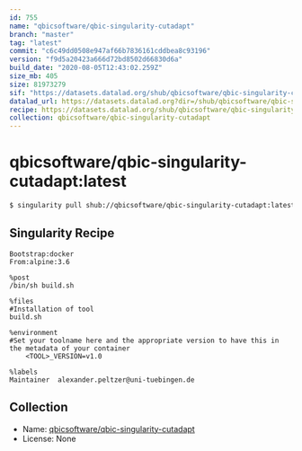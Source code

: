 ```yaml
---
id: 755
name: "qbicsoftware/qbic-singularity-cutadapt"
branch: "master"
tag: "latest"
commit: "c6c49dd0508e947af66b7836161cddbea8c93196"
version: "f9d5a20423a666d72bd8502d66830d6a"
build_date: "2020-08-05T12:43:02.259Z"
size_mb: 405
size: 81973279
sif: "https://datasets.datalad.org/shub/qbicsoftware/qbic-singularity-cutadapt/latest/2020-08-05-c6c49dd0-f9d5a204/f9d5a20423a666d72bd8502d66830d6a.simg"
datalad_url: https://datasets.datalad.org?dir=/shub/qbicsoftware/qbic-singularity-cutadapt/latest/2020-08-05-c6c49dd0-f9d5a204/
recipe: https://datasets.datalad.org/shub/qbicsoftware/qbic-singularity-cutadapt/latest/2020-08-05-c6c49dd0-f9d5a204/Singularity
collection: qbicsoftware/qbic-singularity-cutadapt
---
```


# qbicsoftware/qbic-singularity-cutadapt:latest

```bash
$ singularity pull shub://qbicsoftware/qbic-singularity-cutadapt:latest
```

## Singularity Recipe

```singularity
Bootstrap:docker
From:alpine:3.6

%post
/bin/sh build.sh

%files
#Installation of tool
build.sh

%environment
#Set your toolname here and the appropriate version to have this in the metadata of your container
    <TOOL>_VERSION=v1.0

%labels
Maintainer	alexander.peltzer@uni-tuebingen.de
```

## Collection

 - Name: [qbicsoftware/qbic-singularity-cutadapt](https://github.com/qbicsoftware/qbic-singularity-cutadapt)
 - License: None


